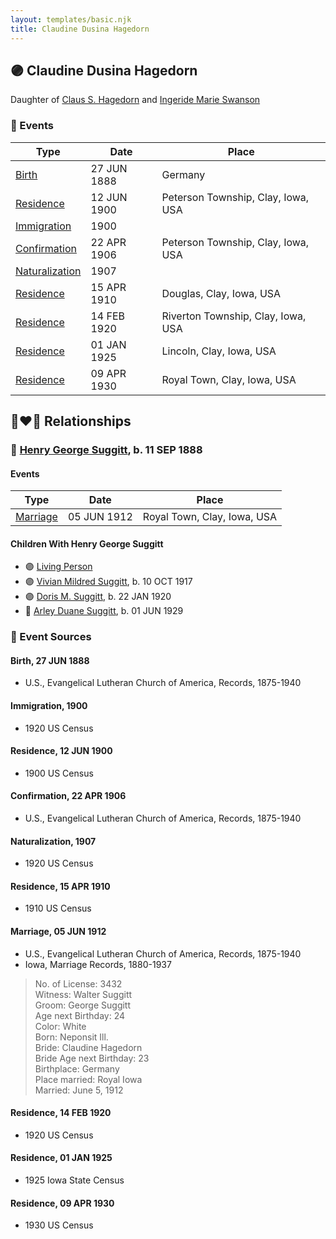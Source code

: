 ```yaml
---
layout: templates/basic.njk
title: Claudine Dusina Hagedorn
---
```

## 🟣 Claudine Dusina Hagedorn

Daughter of [Claus S. Hagedorn](/people/8/89695136) and [Ingeride Marie Swanson](/people/4/41786466)

### 📆 Events

Type | Date | Place
------ | ------ | ------
[Birth](#event-event-3) | 27 JUN 1888 | Germany
[Residence](#event-event-0) | 12 JUN 1900 | Peterson Township, Clay, Iowa, USA
[Immigration](#event-event-1) | 1900 |
[Confirmation](#event-event-2) | 22 APR 1906 | Peterson Township, Clay, Iowa, USA
[Naturalization](#event-event-3) | 1907 |
[Residence](#event-event-4) | 15 APR 1910 | Douglas, Clay, Iowa, USA
[Residence](#event-event-5) | 14 FEB 1920 | Riverton Township, Clay, Iowa, USA
[Residence](#event-event-6) | 01 JAN 1925 | Lincoln, Clay, Iowa, USA
[Residence](#event-event-7) | 09 APR 1930 | Royal Town, Clay, Iowa, USA

## 👩‍❤️‍👨 Relationships

### 🔵 [Henry George Suggitt](/people/7/7271894), b. 11 SEP 1888

#### Events

Type | Date | Place
------ | ------ | ------
[Marriage](#event-family-0-event-0) | 05 JUN 1912 | Royal Town, Clay, Iowa, USA
#### Children With Henry George Suggitt
* 🟣 [Living Person](/people/4/4805871)
* 🟣 [Vivian Mildred Suggitt](/people/9/90213536), b. 10 OCT 1917
* 🟣 [Doris M. Suggitt](/people/6/62856138), b. 22 JAN 1920
* 🔵 [Arley Duane Suggitt](/people/9/91694885), b. 01 JUN 1929
### 📰 Event Sources

#### <a id="event-event-3"></a> Birth, 27 JUN 1888
* U.S., Evangelical Lutheran Church of America, Records, 1875-1940

#### <a id="event-event-1"></a> Immigration, 1900
* 1920 US Census

#### <a id="event-event-0"></a> Residence, 12 JUN 1900
* 1900 US Census

#### <a id="event-event-2"></a> Confirmation, 22 APR 1906
* U.S., Evangelical Lutheran Church of America, Records, 1875-1940

#### <a id="event-event-3"></a> Naturalization, 1907
* 1920 US Census

#### <a id="event-event-4"></a> Residence, 15 APR 1910
* 1910 US Census

#### <a id="event-family-0-event-0"></a> Marriage, 05 JUN 1912
* U.S., Evangelical Lutheran Church of America, Records, 1875-1940
* Iowa, Marriage Records, 1880-1937
>   
  > No. of License: 3432  
  > Witness: Walter Suggitt  
  > Groom: George Suggitt  
  > Age next Birthday: 24  
  > Color: White  
  > Born: Neponsit Ill.  
  > Bride: Claudine Hagedorn  
  > Bride Age next Birthday: 23  
  > Birthplace: Germany  
  > Place married: Royal Iowa  
  > Married: June 5, 1912

#### <a id="event-event-5"></a> Residence, 14 FEB 1920
* 1920 US Census

#### <a id="event-event-6"></a> Residence, 01 JAN 1925
* 1925 Iowa State Census
#### <a id="event-event-7"></a> Residence, 09 APR 1930
* 1930 US Census

